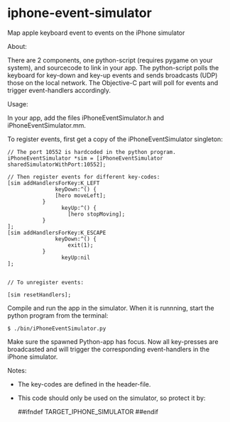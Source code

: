 iphone-event-simulator
======================

Map apple keyboard event to events on the iPhone simulator

About:

There are 2 components, one python-script (requires pygame on your system), and sourcecode to link in your app.
The  python-script polls the keyboard for key-down and key-up events and sends broadcasts (UDP) those on the local network.
The Objective-C part will poll for events and trigger event-handlers accordingly.

Usage:

In your app, add the files iPhoneEventSimulator.h and iPhoneEventSimulator.mm.

To register events, first get a copy of the iPhoneEventSimulator singleton:

    // The port 10552 is hardcoded in the python program.
    iPhoneEventSimulator *sim = [iPhoneEventSimulator sharedSimulatorWithPort:10552];

    // Then register events for different key-codes:
    [sim addHandlersForKey:K_LEFT
                   keyDown:^() {
	               [hero moveLeft];
	           }
                     keyUp:^() {
                       [hero stopMoving];
	           }
    ];
    [sim addHandlersForKey:K_ESCAPE
                   keyDown:^() {
                       exit(1);
	           }
                     keyUp:nil
    ];


    // To unregister events:

    [sim resetHandlers];


Compile and run the app in the simulator. When it is runnning, start the python program from the terminal:

    $ ./bin/iPhoneEventSimulator.py

Make sure the spawned Python-app has focus. Now all key-presses are broadcasted and will trigger the corresponding
event-handlers in the iPhone simulator.

Notes:

* The key-codes are defined in the header-file.

* This code should only be used on the simulator, so protect it by:

    ##ifndef TARGET_IPHONE_SIMULATOR
    ##endif
